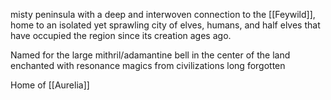 misty peninsula with a deep and interwoven connection to the [[Feywild]], home to an isolated yet sprawling city of elves, humans, and half elves that have occupied the region since its creation ages ago.

Named for the large mithril/adamantine bell in the center of the land enchanted with resonance magics from civilizations long forgotten

Home of [[Aurelia]]